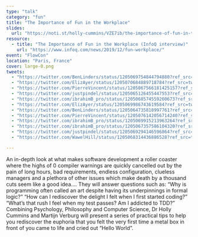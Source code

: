 ```yaml
---
type: "talk"
category: "fun"
title: "The Importance of Fun in the Workplace"
slides:
  url: "https://noti.st/holly-cummins/VZE7ib/the-importance-of-fun-in-the-workplace"
resource:
  - title: "The Importance of Fun in the Workplace (InfoQ interview)"
    url: "https://www.infoq.com/news/2019/12/fun-workplace/"
event: "FlowCon"
location: "Paris, France"
cover: large-0.png
tweets:
  - "https://twitter.com/BenLinders/status/1205069754844794880?ref_src=twsrc%5Etfw"
  - "https://twitter.com/ElizAyer/status/1205070684889718784?ref_src=twsrc%5Etfw"
  - "https://twitter.com/PierreVincent/status/1205067566181425157?ref_src=twsrc%5Etfw"
  - "https://twitter.com/justpindel/status/1205065126455447553?ref_src=twsrc%5Etfw"
  - "https://twitter.com/ibrahimB_pro/status/1205068574559260673?ref_src=twsrc%5Etfw"
  - "https://twitter.com/ElizAyer/status/1205069986743619584?ref_src=twsrc%5Etfw"
  - "https://twitter.com/BenLinders/status/1205064735818997761?ref_src=twsrc%5Etfw"
  - "https://twitter.com/PierreVincent/status/1205076142056714240?ref_src=twsrc%5Etfw"
  - "https://twitter.com/ibrahimB_pro/status/1205069915213963264?ref_src=twsrc%5Etfw"
  - "https://twitter.com/ibrahimB_pro/status/1205067357586104320?ref_src=twsrc%5Etfw"
  - "https://twitter.com/justpindel/status/1205069294146596864?ref_src=twsrc%5Etfw"
  - "https://twitter.com/WawelHill/status/1205068314436886528?ref_src=twsrc%5Etfw"

---
```

An in-depth look at what makes software development a roller coaster where the highs of 0 compiler warnings are quickly cancelled out by the pain of long hours, bad requirements, endless configuration, clueless managers and a plethora of other issues which make death by a thousand cuts seem like a good idea…. They will answer questions such as: “Why is programming often called an art despite having its underpinnings in formal logic?” “How can I rediscover the delight I felt when I first started coding?” “What’s that rush I feel when my test passes? Am I addicted to TDD?” Combining Psychology, Philosophy and Computer Science, Dr Holly Cummins and Martijn Verburg will present a series of practical tips to help you rediscover the euphoria that you felt the very first time a metal box in front of you came to life and cried out “Hello World”.